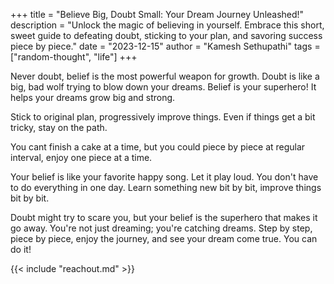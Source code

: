 +++ 
title = "Believe Big, Doubt Small: Your Dream Journey Unleashed!"
description = "Unlock the magic of believing in yourself. Embrace this short, sweet guide to defeating doubt, sticking to your plan, and savoring success piece by piece."
date = "2023-12-15"
author = "Kamesh Sethupathi"
tags = ["random-thought", "life"]
+++

Never doubt, belief is the most powerful weapon for growth. Doubt is like a big, bad wolf trying to blow down your dreams. Belief is your superhero! It helps your dreams grow big and strong.

Stick to original plan, progressively improve things. Even if things get a bit tricky, stay on the path. 

You cant finish a cake at a time, but you could piece by piece at regular interval, enjoy one piece at a time.

Your belief is like your favorite happy song. Let it play loud. You don't have to do everything in one day. Learn something new bit by bit, improve things bit by bit.

Doubt might try to scare you, but your belief is the superhero that makes it go away. You're not just dreaming; you're catching dreams. Step by step, piece by piece, enjoy the journey, and see your dream come true. You can do it!

{{< include "reachout.md" >}}